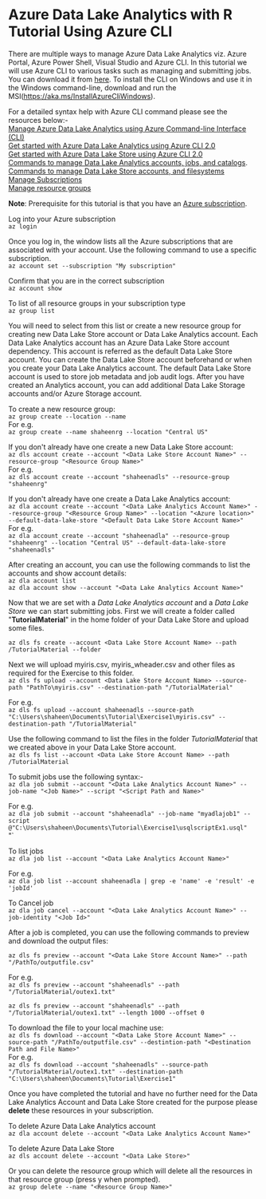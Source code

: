 # Azure Data Lake Analytics with R Tutorial Using Azure CLI   

There are multiple ways to manage Azure Data Lake Analytics viz. Azure Portal, Azure Power Shell, Visual Studio and Azure CLI. In this tutorial we will use Azure CLI to various tasks such as managing and submitting jobs. You can download it from [here](https://docs.microsoft.com/en-us/cli/azure/install-azure-cli). To install the CLI on Windows and use it in the Windows command-line, download and run the MSI(https://aka.ms/InstallAzureCliWindows).  

For a detailed syntax help with Azure CLI command please see the resources below:-  
[Manage Azure Data Lake Analytics using Azure Command-line Interface (CLI)](https://docs.microsoft.com/en-us/azure/data-lake-analytics/data-lake-analytics-manage-use-cli)  
[Get started with Azure Data Lake Analytics using Azure CLI 2.0](https://docs.microsoft.com/en-us/azure/data-lake-analytics/data-lake-analytics-get-started-cli2)  
[Get started with Azure Data Lake Store using Azure CLI 2.0](https://docs.microsoft.com/en-us/azure/data-lake-store/data-lake-store-get-started-cli-2.0)   
[Commands to manage Data Lake Analytics accounts, jobs, and catalogs](https://docs.microsoft.com/en-us/cli/azure/dla).     
[Commands to manage Data Lake Store accounts, and filesystems](https://docs.microsoft.com/en-us/cli/azure/dls)  
[Manage Subscriptions](https://docs.microsoft.com/en-us/cli/azure/account)  
[Manage resource groups](https://docs.microsoft.com/en-us/cli/azure/group)  

**Note**: Prerequisite for this tutorial is that you have an [Azure subscription](https://azure.microsoft.com/en-us/free/). 

Log into your Azure subscription  
`az login`

Once you log in, the window lists all the Azure subscriptions that are associated with your account. Use the following command to use a specific subscription.  
`az account set --subscription "My subscription"`  

Confirm that you are in the correct subscription  
`az account show`  

To list of all resource groups in your subscription type   
`az group list` 

You will need to select from this list or create a new resource group for creating new Data Lake Store account or Data Lake Analytics account. Each Data Lake Analytics account has an Azure Data Lake Store account dependency. This account is referred as the default Data Lake Store account. You can create the Data Lake Store account beforehand or when you create your Data Lake Analytics account. The default Data Lake Store account is used to store job metadata and job audit logs. After you have created an Analytics account, you can add additional Data Lake Storage accounts and/or Azure Storage account.       

To create a new resource group:  
`az group create --location --name`  
For e.g.  
`az group create --name shaheenrg --location "Central US"`

If you don't already have one create a new Data Lake Store account:  
`az dls account create --account "<Data Lake Store Account Name>" --resource-group "<Resource Group Name>"`  
For e.g.  
`az dls account create --account "shaheenadls" --resource-group "shaheenrg"`

If you don't already have one create a Data Lake Analytics account:  
`az dla account create --account "<Data Lake Analytics Account Name>" --resource-group "<Resource Group Name>" --location "<Azure location>" --default-data-lake-store "<Default Data Lake Store Account Name>"`  
For e.g.  
`az dla account create --account "shaheenadla" --resource-group "shaheenrg" --location "Central US" --default-data-lake-store "shaheenadls"`  

After creating an account, you can use the following commands to list the accounts and show account details:  
`az dla account list`  
`az dla account show --account "<Data Lake Analytics Account Name>"`


Now that we are set with a *Data Lake Analytics account* and a *Data Lake Store* we can start submitting jobs. First we will create a folder called "**TutorialMaterial**" in the home folder of your Data Lake Store and upload some files.

`az dls fs create --account <Data Lake Store Account Name> --path /TutorialMaterial --folder`

Next we will upload myiris.csv, myiris_wheader.csv and other files as required for the Exercise to this folder.      
`az dls fs upload --account <Data Lake Store Account Name> --source-path "PathTo\myiris.csv" --destination-path "/TutorialMaterial"`

For e.g.   
`az dls fs upload --account shaheenadls --source-path "C:\Users\shaheen\Documents\Tutorial\Exercise1\myiris.csv" --destination-path "/TutorialMaterial"`

Use the following command to list the files in the folder *TutorialMaterial* that we created above in your Data Lake Store account.  
`az dls fs list --account <Data Lake Store Account Name> --path /TutorialMaterial`

To submit jobs use the following syntax:-   
`az dla job submit --account "<Data Lake Analytics Account Name>" --job-name "<Job Name>" --script "<Script Path and Name>"`  
  
For e.g.   
`az dla job submit --account "shaheenadla" --job-name "myadlajob1" --script @"C:\Users\shaheen\Documents\Tutorial\Exercise1\usqlscriptEx1.usql"`  
"`

To list jobs  
`az dla job list --account "<Data Lake Analytics Account Name>"`     
 
For e.g.  
`az dla job list --account shaheenadla | grep -e 'name' -e 'result' -e 'jobId'` 


To Cancel job   
`az dla job cancel --account "<Data Lake Analytics Account Name>" --job-identity "<Job Id>"  `  

After a job is completed, you can use the following commands to preview and download the output files:    
   
`az dls fs preview --account "<Data Lake Store Account Name>" --path "/PathTo/outputfile.csv"`      

For e.g.    
`az dls fs preview --account "shaheenadls" --path "/TutorialMaterial/outex1.txt"`  

`az dls fs preview --account "shaheenadls" --path "/TutorialMaterial/outex1.txt" --length 1000 --offset 0`    

To download the file to your local machine use:    
`az dls fs download --account "<Data Lake Store Account Name>" --source-path "/PathTo/outputfile.csv" --destintion-path "<Destination Path and File Name>"`    
For e.g.    
`az dls fs download --account "shaheenadls" --source-path "/TutorialMaterial/outex1.txt" --destination-path "C:\Users\shaheen\Documents\Tutorial\Exercise1"`    

Once you have completed the tutorial and have no further need for the Data Lake Analytics Account and Data Lake Store created for the purpose please **delete** these resources in your subscription.  

To delete Azure Data Lake Analytics account    
`az dla account delete --account "<Data Lake Analytics Account Name>"`  

To delete Azure Data Lake Store     
`az dls account delete --account "<Data Lake Store>"`  

Or you can delete the resource group which will delete all the resources in that resource group (press y when prompted).    
`az group delete --name "<Resource Group Name>"`    



